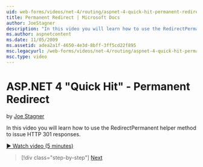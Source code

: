 ```yaml
---
uid: web-forms/videos/net-4/routing/aspnet-4-quick-hit-permanent-redirect
title: Permanent Redirect | Microsoft Docs
author: JoeStagner
description: "In this video you will learn how to use the RedirectPermanent helper method to issue HTTP 301 responses."
ms.author: aspnetcontent
ms.date: 11/05/2009
ms.assetid: adea2a1f-4650-4e3d-8bff-3ff5cd22f895
msc.legacyurl: /web-forms/videos/net-4/routing/aspnet-4-quick-hit-permanent-redirect
msc.type: video
---
```

ASP.NET 4 "Quick Hit" - Permanent Redirect
====================
by [Joe Stagner](https://github.com/JoeStagner)

In this video you will learn how to use the RedirectPermanent helper method to issue HTTP 301 responses. 

[&#9654; Watch video (5 minutes)](https://channel9.msdn.com/Blogs/ASP-NET-Site-Videos/aspnet-4-quick-hit-permanent-redirect)

> [!div class="step-by-step"]
> [Next](aspnet-4-quick-hit-imperative-webforms-routing.md)
